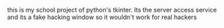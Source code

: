 this is my school project of python's tkinter.
Its the server access service and its a fake hacking window so it wouldn't work for real hackers
